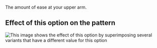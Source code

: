 The amount of ease at your upper arm.

## Effect of this option on the pattern

![This image shows the effect of this option by superimposing several variants that have a different value for this option](yuri\_bicepsease\_sample.svg "Effect of this option on the pattern")
